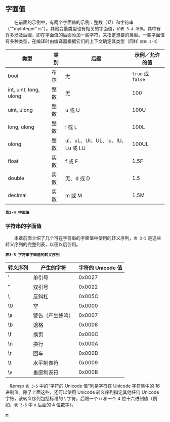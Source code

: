 ## 字面值


&emsp;&emsp;在前面的示例中，有两个字面值的示例：整数（17）和字符串（"\"myInteger\" is"）。其他变量类型也有相关的字面值，`如表 3-4 所示`。其中有许多涉及后缀，即在字面值的后面添加一些字符，来指定想要的类型。一些字面值有多种类型，在编译时由编译器根据它们的上下文确定其类型（同样 `见表 3-4`）


| 类型 | 类别 | 后缀 | 示例／允许的值 |
|-|-|-|-|
| bool | 布尔 | 无 | `true` 或 `false` |
| int, uint, long, ulong | 整数 | 无 | 100 | 
| uint, ulong | 整数 | u 或 U | 100U |
| long, ulong | 整数 | l 或 L | 100L |
| ulong | 整数 | ul、uL、UI、UL、lu、lU、Lu 或 LU | 100UL |
| float | 实数 | f 或 F | 1.5F |
| double | 实数 | 无、d 或 D | 1.5 |
| decimal | 实数 | m 或 M | 1.5M |


**`表3-4 字面值`**


### 字符串的字面值

&emsp;&emsp;本章前面介绍了几个可在字符串的字面值中使用的转义序列，`表 3-5` 是这些转义序列的完整列表，以便以后引用。

**`表3-5 字符串字面值的转义序列`**

| 转义序列 | 产生的字符 | 字符的 Unicode 值 |
|-|-|-|
| \' | 单引号 | 0x0027 |
| \" | 双引号 | 0x0022 |
| \\ | 反斜杠 | 0x005C |
| \0 | 空 | 0x0000 |
| \a | 警告（产生蜂鸣）| 0x0007 |
| \b | 退格 | 0x0008 |
| \f | 换页 | 0x000C |
| \n | 换行 | 0x000A |
| \r | 回车 | 0x000D |
| \t | 水平制表符 | 0x0009 |
| \v | 垂直制表符 | 0x000B |



&emsp;&emsp `表 3-5` 中的“字符的 Unicode 值”列是字符在 Unicode 字符集中的 16 进制值。除了上面这些，还可以使用 Unicode 转义序列指定其他任何 Unicode 字符，该转义序列包括标准的 \ 字符，后跟一个 u 和一个 4 位十六进制值（例如，`表 3-5` 中 x 后面的 4 位数字）。












🔚